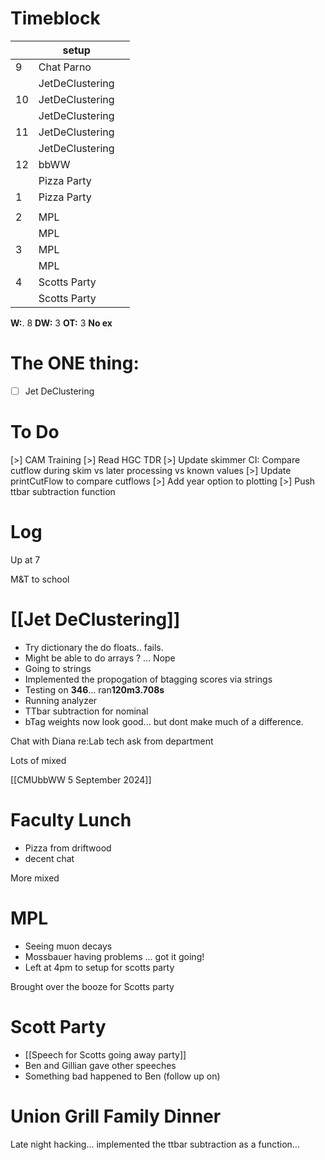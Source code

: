 # Timeblock

|     | setup           |     |
| --- | --------------- | --- |
| 9   | Chat Parno      |     |
|     | JetDeClustering |     |
| 10  | JetDeClustering |     |
|     | JetDeClustering |     |
| 11  | JetDeClustering |     |
|     | JetDeClustering |     |
| 12  | bbWW            |     |
|     | Pizza Party     |     |
| 1   | Pizza Party     |     |
|     |                 |     |
| 2   | MPL             |     |
|     | MPL             |     |
| 3   | MPL             |     |
|     | MPL             |     |
| 4   | Scotts Party    |     |
|     | Scotts Party    |     |

**W:**. 8 
**DW:** 3
**OT:** 3 
**No ex**

# The ONE thing: 
- [ ] Jet DeClustering


# To Do
[>] CAM Training
[>] Read HGC TDR
[>] Update skimmer CI: Compare cutflow during skim vs later processing vs known values
[>] Update printCutFlow to compare cutflows
[>] Add year option to plotting
[>] Push ttbar subtraction function 



# Log

Up at 7 

M&T to school

# [[Jet DeClustering]]
- Try dictionary the do floats.. fails.
- Might be able to do arrays ?  ... Nope
- Going to strings
- Implemented the propogation of btagging scores via strings
- Testing on **346**... ran**120m3.708s**
- Running analyzer
- TTbar subtraction for nominal
- bTag weights now look good... but dont make much of a difference.

Chat with Diana re:Lab tech ask from department

Lots of mixed

[[CMUbbWW 5 September 2024]]

# Faculty Lunch
- Pizza from driftwood
- decent chat

More mixed

# MPL
* Seeing muon decays
* Mossbauer having problems ... got it going!
* Left at 4pm to setup for scotts party

Brought over the booze for Scotts party

# Scott Party
- [[Speech for Scotts going away party]]
- Ben and Gillian gave other speeches 
- Something bad happened to Ben (follow up on)

# Union Grill Family Dinner

Late night hacking... implemented the ttbar subtraction as a function...
